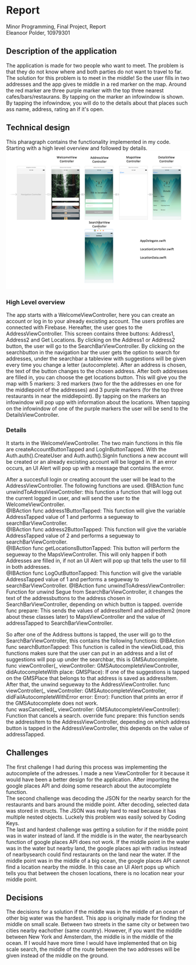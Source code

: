 
# Report
Minor Programming, Final Project, Report  
Eleanoor Polder, 10979301

## Description of the application
The application is made for two people who want to meet. The problem is that they do not know where and both parties do not want to travel to far. The solution for this problem is to meet in the middle! So the user fills in two addresses and the app gives te middle in a red marker on the map. Around the red marker are three purple marker with the top three nearest cafes/bars/restaurans. By tapping on the marker an infowindow is shown. By tapping the infowindow, you will do to the details about that places such ass name, address, rating an if it's open. 

## Technical design
This pharagraph contains the functionality implemented in my code. Starting with a high level overview and followed by details. 
![Design](doc/Design.png)

### High Level overview
The app starts with a WelcomeViewController, here you can create an account or log in to your already excisting account. The users profiles are connected with Firebase. Hereafter, the user goes to the AddressViewController. This screen contains three buttons: Address1, Address2 and Get Locations. By clicking on the Address1 or Address2 button, the user will go to the SearchBarViewController. By clicking on the searchbutton in the navigation bar the user gets the option to search for addresses, under the searchbar a tableview with suggestions will be given every time you change a letter (autocomplete). After an address is chosen, the text of the button changes to the chosen address. After both addresses are filled in, you can choose the get locations button. This will give you the map with 5 markers: 3 red markers (two for the the addresses en one for the middlepoint of the addresses) and 3 purple markers (for the top three restaurants in near the middlepoint). By tapping on the markers an infowindow will pop upp with information about the locations. When tapping on the infowindow of one of the purple markers the user will be send to the DetailsViewController. 

### Details
It starts in the WelcomeViewController. The two main functions in this file are createAccountButtonTapped and LogInButtonTapped. With the Auth.auth().CreateUser and Auth.auth().SignIn functions a new account will be created or an already excisting account will be logged in. If an error occurs, an UI Alert will pop up with a message that contains the error.  

After a succesfull login or creating account the user will be lead to the AddressViewController. The following functions are used. 
@IBAction func unwindToAdressViewController: this function a function that will logg out the current logged in user, and will send the user to the WelcomeViewController.   
@IBAction func address1ButtonTapped: This function will give the variable AddressTapped value of 1 and performs a segueway to searchBarViewController.   
@IBAction func address2ButtonTapped: This function will give the variable AddressTapped value of 2 and performs a segueway to searchBarViewController.   
@IBAction func getLocationsButtonTapped: This button will perform the segueway to the MapsViewController. This will only happen if both Addresses are filled in, if not an UI Alert will pop up that tells the user to fill in both addresses.   
@IBAction func LogOutButtonTapped: This function will give the variable AddressTapped value of 1 and performs a segueway to searchBarViewController. 
@IBAction func unwindToAdressViewController:  Function for unwind Segue from SearchBarViewController, it changes the text of the addressbuttons to the address chosen in SearchBarViewController, depending on which button is tapped.
override func prepare: This sends the values of addressItem1 and addresItem2 (more about these classes later) to MapsViewController and the value of addressTapped to SearchBarViewController.     

So after one of the Address buttons is tapped, the user will go to the SearchBarViewController, this contains the following functions:
@IBAction func searchButtonTapped: This function is called in the viewDidLoad, this functions makes sure that the user can put in an address and a list of suggestions will pop up under the searchbar, this is GMSAutocomplete.
func viewController(_ viewController: GMSAutocompleteViewController, didAutocompleteWith place: GMSPlace): If one of the suggestions is tapped on the GMSPlace that belongs to that address is saved as addressItem. After that, the unwind segueway to the AddressViewController. 
func viewController(_ viewController: GMSAutocompleteViewController, didFailAutocompleteWithError error: Error): Function that prints an error if the GMSAutocomplete does not work.  
func wasCancelled(_ viewController: GMSAutocompleteViewController): Function that cancels a search.
override func prepare: this function sends the addressItem to the AddressViewController, depending on which address button is tapped in the AddressViewController, this depends on the value of addressTapped. 







## Challenges
The first challenge I had during this process was implementing the autocomplete of the adresses. I made a new ViewController for it because it would have been a better design for the application. After importing the google places API and doing some research about the autocomplete function.  
The second challenge was decoding the JSON for the nearby search for the restaurants and bars around the middle point. After decoding, selected data was stored in structs. The JSON was realy hard to read because it has multiple nested objects. Luckely this problem was easily solved by Coding Keys.   
The last and hardest challenge was getting a solution for if the middle point was in water instead of land. If the middle is in the water, the nearbysearch function of google places API does not work. If the middle point in the water was in the water but nearby land, the google places api with radius instead of nearbysearch could find restaurants on the land near the water. If the middle point was in the middle of a big ocean, the google places API cannot find a location nearby the middle. In this case an UI Alert pops up which tells you that between the chosen locations, there is no location near your middle point. 

## Decisions 
The decisions for a solution if the middle was in the middle of an ocean of other big water was the hardest. This app is originally made for finding the middle on small scale. Between two streets in the same city or between two cities nearby eachother (same country). However, if you want the middle between New York and Amsterdam, the middle is in the middle of the ocean. If I would have more time I would have implemented that on big scale search, the middle of the route between the two addresses will be given instead of the middle on the ground. 


